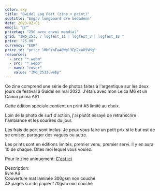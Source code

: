```yaml
---
color: sky
title: "Gwidel Log Fest (zine + print)"
subtitle: "Emgav longboard dre bedadenn"
date: 2023-02-01
emoji: "🏄‍♂️"
pricetag: "25€ avec envoi mondial"
grid: "IMG_2533 / logfest_11 | logfest_3 | logfest_18 "
price: "25.00"
currency: "EUR"
price_id: "price_1MbSYnFaA8Wpl3Ep2xa89VMq"
resources:
  - src: "*.webm"
  - src: "*.webp"
  - name: "cover"
    value: "IMG_2533.webp"
---
```


Ce zine comprend une série de photos faites à l'argentique sur les deux jours de festival à Guidel en mai 2022.
J'étais avec mon Leica M6 et un Canon prima AS1

Cette édition spéciale contient un print A5 limité au choix.

Loin de la photo de surf d'action, j'ai plutôt essayé de retranscrire l'ambiance et les sourires du jour.


Les frais de port sont inclus.
Je peux vous faire un petit prix si le but est de se croiser, partager des vagues ou autre.

Les prints sont en éditions limités, premier venu, premier servi. Il y en aura 10 de chaque. Dites moi lequel vous voulez.

Pour le zine uniquement: [C'est ici](/shop/gwidel-log-fest)

<div class="text-sm">
Description: <br/>
livre A6 <br/>
Couverture mat laminée 300gsm non couché <br/>
42 pages sur du papier 170gsm non couché
</div>

